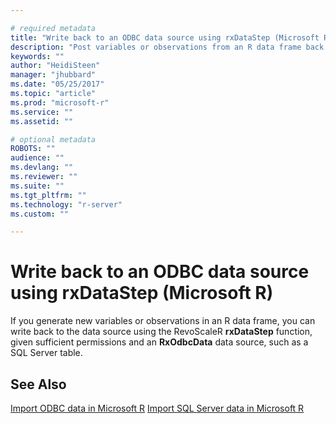 ```yaml
---

# required metadata
title: "Write back to an ODBC data source using rxDataStep (Microsoft R)"
description: "Post variables or observations from an R data frame back to an RxOdbcData source in Microsoft R."
keywords: ""
author: "HeidiSteen"
manager: "jhubbard"
ms.date: "05/25/2017"
ms.topic: "article"
ms.prod: "microsoft-r"
ms.service: ""
ms.assetid: ""

# optional metadata
ROBOTS: ""
audience: ""
ms.devlang: ""
ms.reviewer: ""
ms.suite: ""
ms.tgt_pltfrm: ""
ms.technology: "r-server"
ms.custom: ""

---
```


# Write back to an ODBC data source using rxDataStep (Microsoft R)

If you generate new variables or observations in an R data frame, you can write back to the data source using the RevoScaleR **rxDataStep** function, given sufficient permissions and an **RxOdbcData** data source, such as a SQL Server table. 



## See Also

 [Import ODBC data in Microsoft R](scaler-data-odbc.md)	
 [Import SQL Server data in Microsoft R](scaler-data-sql.md)